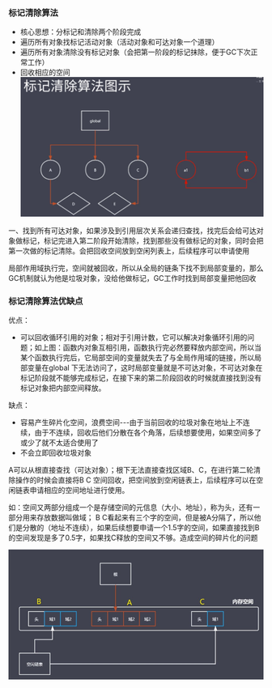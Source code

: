### 标记清除算法
* 核心思想：分标记和清除两个阶段完成
* 遍历所有对象找标记活动对象（活动对象和可达对象一个道理）
* 遍历所有对象清除没有标记对象（会把第一阶段的标记抹除，便于GC下次正常工作）
* 回收相应的空间
![](../img/mark-and-sweep.jpg)

一、找到所有可达对象，如果涉及到引用层次关系会递归查找，找完后会给可达对象做标记，标记完进入第二阶段开始清除，找到那些没有做标记的对象，同时会把第一次做的标记清除。会把回收空间放到空闲列表上，后续程序可以申请使用

局部作用域执行完，空间就被回收，所以从全局的链条下找不到局部变量的，那么GC机制就认为他是垃圾对象，没给他做标记，GC工作时找到局部变量把他回收

### 标记清除算法优缺点
优点：
* 可以回收循环引用的对象；相对于引用计数，它可以解决对象循环引用的问题；如上图：函数内对象互相引用，函数执行完必然要释放内部空间，所以当某个函数执行完后，它局部空间的变量就失去了与全局作用域的链接，所以局部变量在global
下无法访问了，这时局部变量就是不可达对象，不可达对象在标记阶段就不能够完成标记，在接下来的第二阶段回收的时候就直接找到没有标记对象把内部空间释放。

缺点：
* 容易产生碎片化空间，浪费空间---由于当前回收的垃圾对象在地址上不连续，由于不连续，回收后他们分散在各个角落，后续想要使用，如果空间多了或少了就不太适合使用了
* 不会立即回收垃圾对象

A可以从根直接查找（可达对象）；根下无法直接查找区域B、C，在进行第二轮清除操作的时候会直接将B C
空间回收，把空间放到空闲链表上，后续程序可以在空闲链表申请相应的空间地址进行使用。

如：空间又两部分组成一个是存储空间的元信息（大小、地址），称为头，还有一部分用来存放数据叫做域；
B C看起来有三个字的空间，但是被A分隔了，所以他们是分散的（地址不连续），如果后续想要申请一个1.5字的空间，如果直接找到B的空间发现是多了0.5字，如果找C释放的空间又不够。造成空间的碎片化的问题

![](../img/mark-and-sweep1.jpg)
